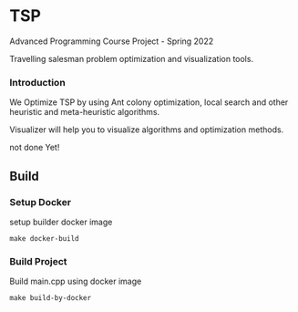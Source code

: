 # TSP

Advanced Programming Course Project - Spring 2022

Travelling salesman problem optimization and visualization tools.

### Introduction
We Optimize TSP by using Ant colony optimization, local search and other heuristic and meta-heuristic algorithms.

Visualizer will help you to visualize algorithms and optimization methods.

not done Yet!


## Build
### Setup Docker
setup builder docker image
```
make docker-build
```

### Build Project
Build main.cpp using docker image
```
make build-by-docker
```


